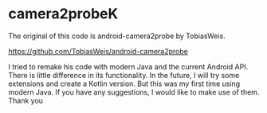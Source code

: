 # camera2probeK
The original of this code is android-camera2probe by TobiasWeis.

https://github.com/TobiasWeis/android-camera2probe

I tried to remake his code with modern Java and the current Android API.
There is little difference in its functionality.
In the future, I will try some extensions and create a Kotlin version.
But this was my first time using modern Java.
If you have any suggestions, I would like to make use of them.
Thank you
